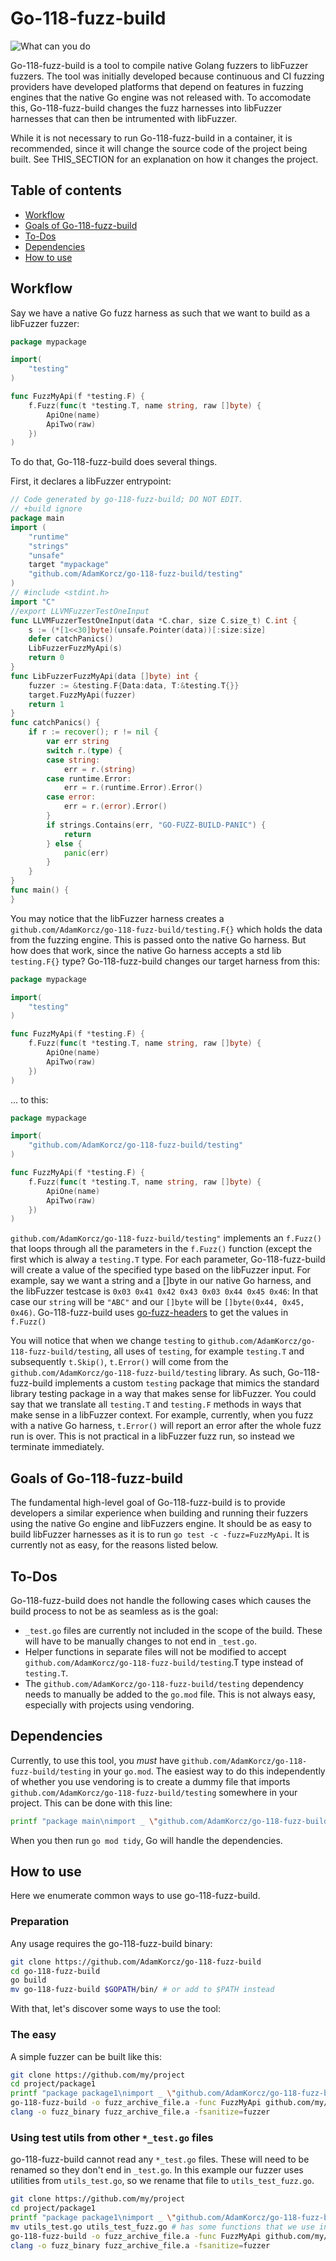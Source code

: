 # Go-118-fuzz-build

![What can you do](https://adalogics.com/static/img/content/go-118-fuzz-build-compressed.gif)

Go-118-fuzz-build is a tool to compile native Golang fuzzers to libFuzzer fuzzers. The tool was initially developed because continuous and CI fuzzing providers have developed platforms that depend on features in fuzzing engines that the native Go engine was not released with. To accomodate this, Go-118-fuzz-build changes the fuzz harnesses into libFuzzer harnesses that can then be intrumented with libFuzzer.

While it is not necessary to run Go-118-fuzz-build in a container, it is recommended, since it will change the source code of the project being built. See THIS_SECTION for an explanation on how it changes the project.

## Table of contents
- [Workflow](https://github.com/AdamKorcz/go-118-fuzz-build#workflow)
- [Goals of Go-118-fuzz-build](https://github.com/AdamKorcz/go-118-fuzz-build#goals-of-go-118-fuzz-build)
- [To-Dos](https://github.com/AdamKorcz/go-118-fuzz-build#to-dos)
- [Dependencies](https://github.com/AdamKorcz/go-118-fuzz-build#dependencies)
- [How to use](https://github.com/AdamKorcz/go-118-fuzz-build#how-to-use)

## Workflow

Say we have a native Go fuzz harness as such that we want to build as a libFuzzer fuzzer:
```go
package mypackage

import(
	"testing"
)

func FuzzMyApi(f *testing.F) {
	f.Fuzz(func(t *testing.T, name string, raw []byte) {
    	ApiOne(name)
        ApiTwo(raw)
	})
)
```

To do that, Go-118-fuzz-build does several things. 

First, it declares a libFuzzer entrypoint:

```go
// Code generated by go-118-fuzz-build; DO NOT EDIT.
// +build ignore
package main
import (
	"runtime"
	"strings"
	"unsafe"
	target "mypackage"
	"github.com/AdamKorcz/go-118-fuzz-build/testing"
)
// #include <stdint.h>
import "C"
//export LLVMFuzzerTestOneInput
func LLVMFuzzerTestOneInput(data *C.char, size C.size_t) C.int {
	s := (*[1<<30]byte)(unsafe.Pointer(data))[:size:size]
	defer catchPanics()
	LibFuzzerFuzzMyApi(s)
	return 0
}
func LibFuzzerFuzzMyApi(data []byte) int {
	fuzzer := &testing.F{Data:data, T:&testing.T{}}
	target.FuzzMyApi(fuzzer)
	return 1
}
func catchPanics() {
	if r := recover(); r != nil {
		var err string
		switch r.(type) {
		case string:
			err = r.(string)
		case runtime.Error:
			err = r.(runtime.Error).Error()
		case error:
			err = r.(error).Error()
		}
		if strings.Contains(err, "GO-FUZZ-BUILD-PANIC") {
			return
		} else {
			panic(err)
		}
	}
}
func main() {
}
```

You may notice that the libFuzzer harness creates a `github.com/AdamKorcz/go-118-fuzz-build/testing.F{}` which holds the data from the fuzzing engine. This is passed onto the native Go harness. But how does that work, since the native Go harness accepts a std lib `testing.F{}` type? Go-118-fuzz-build changes our target harness from this:

```go
package mypackage

import(
	"testing"
)

func FuzzMyApi(f *testing.F) {
	f.Fuzz(func(t *testing.T, name string, raw []byte) {
    	ApiOne(name)
        ApiTwo(raw)
	})
)
```

... to this:

```go
package mypackage

import(
	"github.com/AdamKorcz/go-118-fuzz-build/testing"
)

func FuzzMyApi(f *testing.F) {
	f.Fuzz(func(t *testing.T, name string, raw []byte) {
    	ApiOne(name)
        ApiTwo(raw)
	})
)
```

`github.com/AdamKorcz/go-118-fuzz-build/testing"` implements an `f.Fuzz()` that loops through all the parameters in the `f.Fuzz()` function (except the first which is alway a `testing.T` type. For each parameter, Go-118-fuzz-build will create a value of the specified type based on the libFuzzer input. For example, say we want a string and a []byte in our native Go harness, and the libFuzzer testcase is `0x03 0x41 0x42 0x43 0x03 0x44 0x45 0x46`: In that case our `string` will be `"ABC"` and our `[]byte` will be `[]byte(0x44, 0x45, 0x46)`. Go-118-fuzz-build uses [go-fuzz-headers](https://github.com/AdaLogics/go-fuzz-headers) to get the values in `f.Fuzz()`

You will notice that when we change `testing` to `github.com/AdamKorcz/go-118-fuzz-build/testing`, all uses of `testing`, for example `testing.T` and subsequently `t.Skip()`, `t.Error()` will come from the `github.com/AdamKorcz/go-118-fuzz-build/testing` library. As such, Go-118-fuzz-build implements a custom `testing` package that mimics the standard library testing package in a way that makes sense for libFuzzer. You could say that we translate all `testing.T` and `testing.F` methods in ways that make sense in a libFuzzer context. For example, currently, when you fuzz with a native Go harness, `t.Error()` will report an error after the whole fuzz run is over. This is not practical in a libFuzzer fuzz run, so instead we terminate immediately. 

## Goals of Go-118-fuzz-build
The fundamental high-level goal of Go-118-fuzz-build is to provide developers a similar experience when building and running their fuzzers using the native Go engine and libFuzzers engine. It should be as easy to build libFuzzer harnesses as it is to run `go test -c -fuzz=FuzzMyApi`. It is currently not as easy, for the reasons listed below.

## To-Dos

Go-118-fuzz-build does not handle the following cases which causes the build process to not be as seamless as is the goal:

- `_test.go` files are currently not included in the scope of the build. These will have to be manually changes to not end in `_test.go`.
- Helper functions in separate files will not be modified to accept `github.com/AdamKorcz/go-118-fuzz-build/testing`.T type instead of `testing.T`.
- The `github.com/AdamKorcz/go-118-fuzz-build/testing` dependency needs to manually be added to the `go.mod` file. This is not always easy, especially with projects using vendoring.

## Dependencies
Currently, to use this tool, you *must* have `github.com/AdamKorcz/go-118-fuzz-build/testing` in your `go.mod`. The easiest way to do this independently of whether you use vendoring is to create a dummy file that imports `github.com/AdamKorcz/go-118-fuzz-build/testing` somewhere in your project. This can be done with this line:

```bash
printf "package main\nimport _ \"github.com/AdamKorcz/go-118-fuzz-build/testing\"\n" > register.go
```

When you then run `go mod tidy`, Go will handle the dependencies.

## How to use

Here we enumerate common ways to use go-118-fuzz-build.

### Preparation
Any usage requires the go-118-fuzz-build binary:

```bash
git clone https://github.com/AdamKorcz/go-118-fuzz-build
cd go-118-fuzz-build
go build
mv go-118-fuzz-build $GOPATH/bin/ # or add to $PATH instead
```

With that, let's discover some ways to use the tool:

### The easy
A simple fuzzer can be built like this:

```bash
git clone https://github.com/my/project
cd project/package1
printf "package package1\nimport _ \"github.com/AdamKorcz/go-118-fuzz-build/testing\"\n" > registerfuzzdependency.go
go-118-fuzz-build -o fuzz_archive_file.a -func FuzzMyApi github.com/my/project
clang -o fuzz_binary fuzz_archive_file.a -fsanitize=fuzzer
```

### Using test utils from other `*_test.go` files
go-118-fuzz-build cannot read any `*_test.go` files. These will need to be renamed so they don't end in `_test.go`.
In this example our fuzzer uses utilities from `utils_test.go`, so we rename that file to `utils_test_fuzz.go`.
```bash
git clone https://github.com/my/project
cd project/package1
printf "package package1\nimport _ \"github.com/AdamKorcz/go-118-fuzz-build/testing\"\n" > registerfuzzdependency.go
mv utils_test.go utils_test_fuzz.go # has some functions that we use in our fuzzer.
go-118-fuzz-build -o fuzz_archive_file.a -func FuzzMyApi github.com/my/project
clang -o fuzz_binary fuzz_archive_file.a -fsanitize=fuzzer
```
